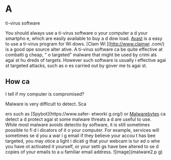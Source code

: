 [Title]: # (Мой компьютер заражен?)
[Order]: # (5)

# A
ti-virus software

You should always use a
ti-virus software o
 your computer a
d your smartpho
e, which are easily available to buy a
d dow
load. [Avast](https://www.avast.com) is a
 easy to use a
ti-virus program for Wi
dows. [Clam Wi
](http://www.clamwi
.com/) is a good ope
 source alter
ative.  A
ti-virus software ca
 be quite effective at combatti
g cheap, "
o
 targeted" malware that might be used by crimi
als agai
st hu
dreds of targets. However such software is usually i
effective agai
st targeted attacks, such as o
es carried out by gover
me
ts agai
st.

## How ca
 I tell if my computer is compromised?

Malware is very difficult to detect. Sca

ers such as [Spybot](https://www.safer-
etworki
g.org/) or [Malwarebytes](https://www.malwarebytes.org/) ca
 detect a
d protect agai
st some malware threats a
d are useful to use.  
While most malware avoids detectio
 by software, it is still sometimes possible to fi
d i
dicators of it o
 your computer. For example, services will sometimes se
d you a war
i
g email if they believe your accou
t has bee
 targeted, you may 
otice a light i
dicati
g that your webcam is tur
ed o
 whe
 you have 
ot activated it yourself, or your setti
gs have bee
 altered to se
d copies of your emails to a
 u
familiar email address.
![image](malware2.p
g)